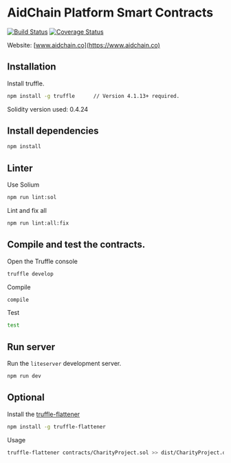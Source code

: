 # AidChain Platform Smart Contracts

[![Build Status](https://travis-ci.org/AidCoinCo/aidchain-smartcontracts.svg?branch=master)](https://travis-ci.org/AidCoinCo/aidchain-smartcontracts) 
[![Coverage Status](https://coveralls.io/repos/github/AidCoinCo/aidchain-smartcontracts/badge.svg?branch=master)](https://coveralls.io/github/AidCoinCo/aidchain-smartcontracts?branch=master)
 
Website: [www.aidchain.co](https://www.aidchain.co)

 
## Installation


Install truffle.

```bash
npm install -g truffle      // Version 4.1.13+ required.
```

Solidity version used: 0.4.24



## Install dependencies


```bash
npm install
```



## Linter


Use Solium

```bash
npm run lint:sol
```

Lint and fix all

```bash
npm run lint:all:fix
```



## Compile and test the contracts.
 

Open the Truffle console

```bash
truffle develop
```

Compile 

```bash
compile 
```

Test

```bash
test
```



## Run server


Run the `liteserver` development server.

```bash
npm run dev
```



## Optional


Install the [truffle-flattener](https://github.com/alcuadrado/truffle-flattener)

```bash
npm install -g truffle-flattener
```
 
 
Usage 

```bash
truffle-flattener contracts/CharityProject.sol >> dist/CharityProject.dist.sol
```

